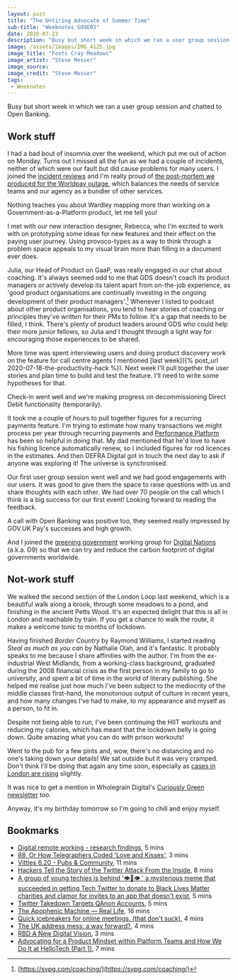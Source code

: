 ```yaml
---
layout: post
title: "The Untiring Advocate of Summer Time"
sub-title: "Weeknotes S09E03"
date: 2020-07-23
description: "Busy but short week in which we ran a user group session and chatted to Open Banking."
image: /assets/images/IMG_4125.jpg
image_title: "Foots Cray Meadows"
image_artist: "Steve Messer"
image_source: 
image_credit: "Steve Messer"
tags:
 - Weeknotes
---
```


Busy but short week in which we ran a user group session and chatted to Open Banking. 

## Work stuff

I had a bad bout of insomnia over the weekend, which put me out of action on Monday. Turns out I missed all the fun as we had a couple of incidents, neither of which were our fault but did cause problems for many users. I joined the [incident reviews](https://twitter.com/stevenjmesser/status/1285581678841397248) and I'm really proud of [the post-mortem we produced for the Worldpay outage](https://payments.statuspage.io/incidents/9tbskz52y2q6), which balances the needs of service teams and our agency as a bundler of other services. 

Nothing teaches you about Wardley mapping more than working on a Government-as-a-Platform product, let me tell you!

I met with our new interaction designer, Rebecca, who I'm excited to work with on prototyping some ideas for new features and their effect on the paying user journey. Using provoco-types as a way to think through a problem space appeals to my visual brain more than filling in a document ever does.

Julia, our Head of Product on GaaP, was really engaged in our chat about coaching. It's always seemed odd to me that GDS doesn't coach its product managers or actively develop its talent apart from on-the-job experience, as 'good product organisations are continually investing in the ongoing development of their product managers'.[^1] Whenever I listed to podcast about other product organisations, you tend to hear stories of coaching or principles they've written for their PMs to follow. It's a gap that needs to be filled, I think. There's plenty of product leaders around GDS who could help their more junior fellows, so Julia and I thought through a light way for encouraging those experiences to be shared.

More time was spent interviewing users and doing product discovery work on the feature for call centre agents I mentioned [last week]({% post_url 2020-07-18-the-productivity-hack %}). Next week I'll pull together the user stories and plan time to build and test the feature. I'll need to write some hypotheses for that.

Check-in went well and we're making progress on decommissioning Direct Debit functionality (temporarily). 

It took me a couple of hours to pull together figures for a recurring payments feature. I'm trying to estimate how many transactions we might process per year through recurring payments and [Performance Platform](https://www.gov.uk/performance) has been so helpful in doing that. My dad mentioned that he'd love to have his fishing licence automatically renew, so I included figures for rod licences in the estimates. And then DEFRA Digital got in touch the next day to ask if anyone was exploring it! The universe is synchronised.

Our first user group session went well and we had good engagements with our users. It was good to give them the space to raise questions with us and share thoughts with each other. We had over 70 people on the call which I think is a big success for our first event! Looking forward to reading the feedback.

A call with Open Banking was positive too, they seemed really impressed by GOV.UK Pay's successes and high growth.

And I joined the [greening government](https://www.canada.ca/en/treasury-board-secretariat/services/innovation/greening-government.html) working group for [Digital Nations](https://en.wikipedia.org/wiki/Digital_9) (a.k.a. D9) so that we can try and reduce the carbon footprint of digital governments worldwide. 

## Not-work stuff

We walked the second section of the London Loop last weekend, which is a beautiful walk along a brook, through some meadows to a pond, and finishing in the ancient Petts Wood. It's an expected delight that this is all in London and reachable by train. If you get a chance to walk the route, it makes a welcome tonic to months of lockdown.

Having finished _Border Country_ by Raymond Williams, I started reading _Steal as much as you can_ by Nathalie Olah, and it's fantastic. It probably speaks to me because I share affinities with the author. I'm from the ex-industrial West Midlands, from a working-class background, graduated during the 2008 financial crisis as the first person in my family to go to university, and spent a bit of time in the world of literary publishing. She helped me realise just how much I've been subject to the mediocrity of the middle classes first-hand, the monotonous output of culture in recent years, and how many changes I've had to make, to my appearance and myself as a person, to fit in. 

Despite not being able to run, I've been continuing the HIIT workouts and reducing my calories, which has meant that the lockdown belly is going down. Quite amazing what you can do with prison workouts! 

Went to the pub for a few pints and, wow, there's no distancing and no one's taking down your details! We sat outside but it was very cramped. Don't think I'll be doing that again any time soon, especially as [cases in London are rising](https://russss.github.io/covidtracker/index.html) slightly. 

It was nice to get a mention in Wholegrain Digital's [Curiously Green newsletter](https://www.wholegraindigital.com/curiously-green/issue-10/) too. 

Anyway, it's my birthday tomorrow so I'm going to chill and enjoy myself.

## Bookmarks

- [Digital remote working - research findings](https://servicetransformation.blog.essex.gov.uk/2020/07/17/digital-remote-working-research-findings/), 5 mins
- [88, Or How Telegraphers Coded 'Love and Kisses'](http://www.theatlantic.com/technology/archive/2014/01/88-or-how-telegraphers-coded-love-and-kisses/282850/), 3 mins
- [Vittles 6.20 - Pubs & Community](https://vittles.substack.com/p/vittles-620-pubs-and-community), 11 mins
- [Hackers Tell the Story of the Twitter Attack From the Inside](https://www.nytimes.com/2020/07/17/technology/twitter-hackers-interview.html), 8 mins
- [A group of young techies is behind '👁👄👁,' a mysterious meme that succeeded in getting Tech Twitter to donate to Black Lives Matter charities and clamor for invites to an app that doesn't exist](https://www.businessinsider.com/it-is-what-it-is-eyemoutheye-emoji-mystery-app-twitter-2020-6), 5 mins
- [Twitter Takedown Targets QAnon Accounts](https://www.nytimes.com/2020/07/21/technology/twitter-bans-qanon-accounts.html), 5 mins
- [The Apophenic Machine — Real Life](https://reallifemag.com/the-apophenic-machine/), 16 mins
- [Quick icebreakers for online meetings, (that don't suck)](https://emilywebber.co.uk/quick-icebreakers-for-online-meetings-that-dont-suck/), 4 mins
- [The UK address mess: a way forward?](http://peterkwells.com/2020/07/16/the-uk-address-mess-a-way-forward/), 4 mins
- [RBD A New Digital Vision](https://www.robbartlett.design/html/rob_bartlett_design_a_new_digital_vision.html), 3 mins
- [Advocating for a Product Mindset within Platform Teams and How We Do It at HelloTech (Part 1)](https://engineering.hellofresh.com/advocating-for-a-product-mindset-within-platform-teams-and-how-we-do-it-at-hellotech-part-1-fc1fbf8ae015), 7 mins

[^1]: [https://svpg.com/coaching/](https://svpg.com/coaching/)
